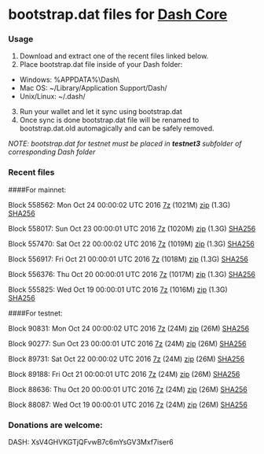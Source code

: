 # bootstrap.dat files for [Dash Core](https://www.dash.org)

### Usage

1. Download and extract one of the recent files linked below.
2. Place bootstrap.dat file inside of your Dash folder:
 - Windows: %APPDATA%\Dash\
 - Mac OS: ~/Library/Application Support/Dash/
 - Unix/Linux: ~/.dash/
3. Run your wallet and let it sync using bootstrap.dat
4. Once sync is done bootstrap.dat file will be renamed to bootstrap.dat.old automagically and can be safely removed.

_NOTE: bootstrap.dat for testnet must be placed in **testnet3** subfolder of corresponding Dash folder_

### Recent files

####For mainnet:

Block 558562: Mon Oct 24 00:00:02 UTC 2016 [7z](https://transfer.sh/7IKzu/bootstrap.dat.20161024.7z) (1021M) [zip](https://transfer.sh/NQNVj/bootstrap.dat.20161024.zip) (1.3G) [SHA256](https://transfer.sh/ZRWrn/sha256.txt)

Block 558017: Sun Oct 23 00:00:01 UTC 2016 [7z](https://transfer.sh/DtXvK/bootstrap.dat.20161023.7z) (1020M) [zip](https://transfer.sh/j0NPu/bootstrap.dat.20161023.zip) (1.3G) [SHA256](https://transfer.sh/IsxIM/sha256.txt)

Block 557470: Sat Oct 22 00:00:02 UTC 2016 [7z](https://transfer.sh/24tfU/bootstrap.dat.20161022.7z) (1019M) [zip](https://transfer.sh/QjO8p/bootstrap.dat.20161022.zip) (1.3G) [SHA256](https://transfer.sh/DsdmO/sha256.txt)

Block 556917: Fri Oct 21 00:00:01 UTC 2016 [7z](https://transfer.sh/nTd58/bootstrap.dat.20161021.7z) (1018M) [zip](https://transfer.sh/StlPT/bootstrap.dat.20161021.zip) (1.3G) [SHA256](https://transfer.sh/ibd4R/sha256.txt)

Block 556376: Thu Oct 20 00:00:01 UTC 2016 [7z](https://transfer.sh/uUp78/bootstrap.dat.20161020.7z) (1017M) [zip](https://transfer.sh/PbBvI/bootstrap.dat.20161020.zip) (1.3G) [SHA256](https://transfer.sh/Ncymx/sha256.txt)

Block 555825: Wed Oct 19 00:00:01 UTC 2016 [7z](https://transfer.sh/Ykl7/bootstrap.dat.20161019.7z) (1016M) [zip](https://transfer.sh/qFZkA/bootstrap.dat.20161019.zip) (1.3G) [SHA256](https://transfer.sh/zEb7k/sha256.txt)

####For testnet:

Block 90831: Mon Oct 24 00:00:02 UTC 2016 [7z](https://transfer.sh/SZznz/bootstrap.dat.20161024.7z) (24M) [zip](https://transfer.sh/yZaHD/bootstrap.dat.20161024.zip) (26M) [SHA256](https://transfer.sh/NpRgn/sha256.txt)

Block 90277: Sun Oct 23 00:00:01 UTC 2016 [7z](https://transfer.sh/6pH2l/bootstrap.dat.20161023.7z) (24M) [zip](https://transfer.sh/Kmfrl/bootstrap.dat.20161023.zip) (26M) [SHA256](https://transfer.sh/saFVd/sha256.txt)

Block 89731: Sat Oct 22 00:00:02 UTC 2016 [7z](https://transfer.sh/FEom8/bootstrap.dat.20161022.7z) (24M) [zip](https://transfer.sh/T69Og/bootstrap.dat.20161022.zip) (26M) [SHA256](https://transfer.sh/Spn3N/sha256.txt)

Block 89188: Fri Oct 21 00:00:01 UTC 2016 [7z](https://transfer.sh/WatDd/bootstrap.dat.20161021.7z) (24M) [zip](https://transfer.sh/paz4F/bootstrap.dat.20161021.zip) (26M) [SHA256](https://transfer.sh/Mn5g6/sha256.txt)

Block 88636: Thu Oct 20 00:00:01 UTC 2016 [7z](https://transfer.sh/EZVeS/bootstrap.dat.20161020.7z) (24M) [zip](https://transfer.sh/uDeAF/bootstrap.dat.20161020.zip) (26M) [SHA256](https://transfer.sh/2ET1k/sha256.txt)

Block 88087: Wed Oct 19 00:00:01 UTC 2016 [7z](https://transfer.sh/BQhaD/bootstrap.dat.20161019.7z) (24M) [zip](https://transfer.sh/4spxA/bootstrap.dat.20161019.zip) (26M) [SHA256](https://transfer.sh/IG7w7/sha256.txt)

### Donations are welcome:

DASH: XsV4GHVKGTjQFvwB7c6mYsGV3Mxf7iser6
